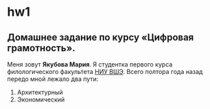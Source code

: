 # hw1
## Домашнее задание по курсу «Цифровая грамотность».
Меня зовут **Якубова Мария**. Я студентка первого курса филологического факультета [НИУ ВШЭ](https://www.hse.ru/ "The best"). Всего полтора года назад передо мной лежало два пути:
1. Архитектурный
2. Экономический
